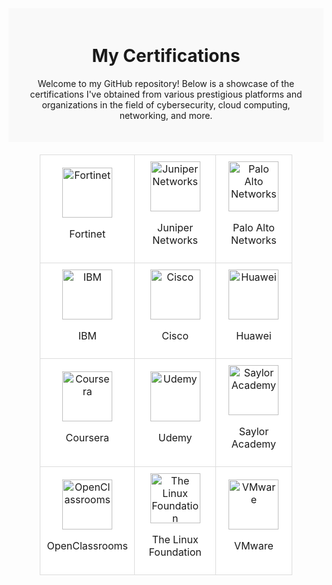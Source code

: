 <div align="center" style="background-color: #f9f9f9; padding: 20px;">
  <h1>My Certifications</h1>
  <p>Welcome to my GitHub repository! Below is a showcase of the certifications I've obtained from various prestigious platforms and organizations in the field of cybersecurity, cloud computing, networking, and more.</p>
</div>

<div align="center">
  <table style="background-color: white; border-collapse: collapse; width: 80%; margin: 20px auto;">
    <tr>
      <td align="center" style="border: 1px solid #dddddd; padding: 10px;">
        <img src="https://github.com/user-attachments/assets/49067a38-72bd-4a2a-8e9d-f34e1127e4ac" alt="Fortinet" height="80">
        <p>Fortinet</p>
      </td>
      <td align="center" style="border: 1px solid #dddddd; padding: 10px;">
        <img src="https://github.com/user-attachments/assets/6cbdde48-f39f-4c70-91db-ba078e253444" alt="Juniper Networks" height="80">
        <p>Juniper Networks</p>
      </td>
      <td align="center" style="border: 1px solid #dddddd; padding: 10px;">
        <img src="https://github.com/user-attachments/assets/7c46819c-131d-4edf-a45c-ae2c84dbffc9" alt="Palo Alto Networks" height="80">
        <p>Palo Alto Networks</p>
      </td>
    </tr>
    <tr>
      <td align="center" style="border: 1px solid #dddddd; padding: 10px;">
        <img src="https://upload.wikimedia.org/wikipedia/commons/thumb/5/51/IBM_logo.svg/2560px-IBM_logo.svg.png" alt="IBM" height="80">
        <p>IBM</p>
      </td>
      <td align="center" style="border: 1px solid #dddddd; padding: 10px;">
        <img src="https://github.com/user-attachments/assets/3414ab25-1d17-4225-ae2e-82bfdfbcb497" alt="Cisco" height="80">
        <p>Cisco</p>
      </td>
      <td align="center" style="border: 1px solid #dddddd; padding: 10px;">
        <img src="https://github.com/user-attachments/assets/6cb54271-c6e8-4580-a229-fba075fe22ce" alt="Huawei" height="80">
        <p>Huawei</p>
      </td>
    </tr>
    <tr>
      <td align="center" style="border: 1px solid #dddddd; padding: 10px;">
        <img src="https://github.com/user-attachments/assets/111f7a0a-4a5d-4ab2-b06f-71becffc8f2c" alt="Coursera" height="80">
        <p>Coursera</p>
      </td>
      <td align="center" style="border: 1px solid #dddddd; padding: 10px;">
        <img src="https://github.com/user-attachments/assets/dc6e3e97-0324-4f00-a880-7ab09a2b56b3" alt="Udemy" height="80">
        <p>Udemy</p>
      </td>
      <td align="center" style="border: 1px solid #dddddd; padding: 10px;">
        <img src="https://github.com/user-attachments/assets/542a96b1-1318-4259-ba76-dfd2f9b778be" alt="Saylor Academy" height="80">
        <p>Saylor Academy</p>
      </td>
    </tr>
    <tr>
      <td align="center" style="border: 1px solid #dddddd; padding: 10px;">
        <img src="https://github.com/user-attachments/assets/81fc3dff-84de-435c-97f4-bd84c4d407fb" alt="OpenClassrooms" height="80">
        <p>OpenClassrooms</p>
      </td>
      <td align="center" style="border: 1px solid #dddddd; padding: 10px;">
        <img src="https://github.com/user-attachments/assets/db8f49e8-65bf-4054-a7ca-2842c923275a" alt="The Linux Foundation" height="80">
        <p>The Linux Foundation</p>
      </td>
      <td align="center" style="border: 1px solid #dddddd; padding: 10px;">
        <img src="https://github.com/user-attachments/assets/0b1707ea-4473-4df7-8ce9-4802c2a385c5" alt="VMware" height="80">
        <p>VMware</p>
      </td>
    </tr>
  </table>
</div>
